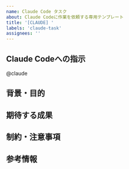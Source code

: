 ```yaml
---
name: Claude Code タスク
about: Claude Codeに作業を依頼する専用テンプレート
title: '[CLAUDE] '
labels: 'claude-task'
assignees: ''
---
```


## Claude Codeへの指示
<!-- Claude Codeに実行してもらいたい作業を具体的に記載してください -->
<!-- 例: @claude READMEにAPIの使用例を追加してください -->
@claude 

## 背景・目的
<!-- なぜこの作業が必要なのかを説明してください -->

## 期待する成果
<!-- 作業完了後にどのような状態になっていてほしいかを説明してください -->

## 制約・注意事項
<!-- 作業時に気をつけてほしいことがあれば記載してください -->

## 参考情報
<!-- 関連するファイルやドキュメント、参考URLがあれば記載してください -->